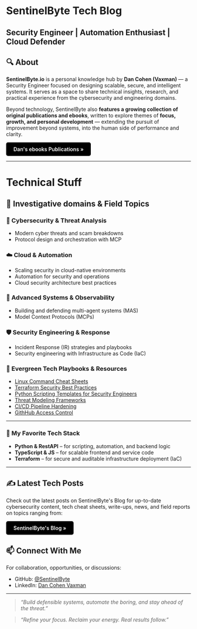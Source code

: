 # SentinelByte Tech Blog
Security Engineer | Automation Enthusiast | Cloud Defender
---
## 🔍 About

**SentinelByte.io** is a personal knowledge hub by **Dan Cohen (Vaxman)** — a Security Engineer focused on designing scalable, secure, and intelligent systems.
It serves as a space to share technical insights, research, and practical experience from the cybersecurity and engineering domains.

Beyond technology, SentinelByte also **features a growing collection of original publications and ebooks**, written to explore themes of **focus, growth, and personal development** — extending the pursuit of improvement beyond systems, into the human side of performance and clarity. 

<a href="/publications/" style="
    display: inline-block;
    background-color: black;
    color: white;
    padding: 10px 20px;
    border-radius: 5px;
    text-decoration: none;
    font-weight: 600;
">
    Dan's ebooks Publications »
</a>

---

# Technical Stuff
## 🔎 Investigative domains & Field Topics
### 🔗 Cybersecurity & Threat Analysis
- Modern cyber threats and scam breakdowns
- Protocol design and orchestration with MCP

### ☁️ Cloud & Automation
- Scaling security in cloud-native environments
- Automation for security and operations
- Cloud security architecture best practices

### 🧠 Advanced Systems & Observability
- Building and defending multi-agent systems (MAS)
- Model Context Protocols (MCPs)

### 🛡️ Security Engineering & Response
- Incident Response (IR) strategies and playbooks
- Security engineering with Infrastructure as Code (IaC)

### 🌱 Evergreen Tech Playbooks & Resources
- [Linux Command Cheat Sheets](https://sentinelbyte.github.io/linux/linux-commands-cheatsheet/)
- [Terraform Security Best Practices](https://sentinelbyte.github.io/terraform/terraform-security-best-practice/)
- [Python Scripting Templates for Security Engineers](https://github.com/SentinelByte)  
- [Threat Modeling Frameworks](https://sentinelbyte.github.io/threat-modeling/top-threat-nodeling-frameworks/)
- [CI/CD Pipeline Hardening](https://sentinelbyte.github.io/devsecops/cicd-pipline-hardening/)
- [GithHub Access Control](https://sentinelbyte.github.io/devsecops/granular-github-orgs-access-control/)

---

### 🧰 My Favorite Tech Stack

- **Python & RestAPI** – for scripting, automation, and backend logic  
- **TypeScript & JS** – for scalable frontend and service code  
- **Terraform** – for secure and auditable infrastructure deployment (IaC)

---

## ✍️ Latest Tech Posts
<p>Check out the latest posts on SentinelByte's Blog for up-to-date cybersecurity content, tech cheat sheets, write-ups, news, and field reports on topics ranging from:</p>

<a href="/blog/" style="
    display: inline-block;
    background-color: black;
    color: white;
    padding: 10px 20px;
    border-radius: 5px;
    text-decoration: none;
    font-weight: 600;
">
    SentinelByte's Blog »
</a>

## 📫 Connect With Me

For collaboration, opportunities, or discussions:

- GitHub: [@SentinelByte](https://github.com/SentinelByte)  
- LinkedIn: [Dan Cohen Vaxman](https://www.linkedin.com/in/35b767173/)

---

> *“Build defensible systems, automate the boring, and stay ahead of the threat.”*

> *“Refine your focus. Reclaim your energy. Real results follow.”*
